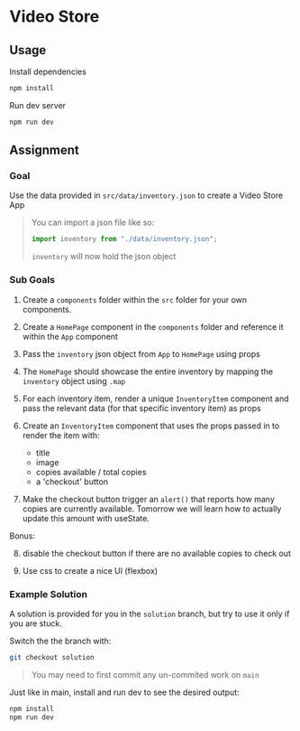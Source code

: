 # Video Store

## Usage

Install dependencies

```sh
npm install
```

Run dev server

```sh
npm run dev
```

## Assignment

### Goal

Use the data provided in `src/data/inventory.json` to create a Video Store App

> You can import a json file like so:
>
> ```js
> import inventory from "./data/inventory.json";
> ```
>
> `inventory` will now hold the json object

### Sub Goals

1. Create a `components` folder within the `src` folder for your own components.

2. Create a `HomePage` component in the `components` folder and reference it within the `App` component

3. Pass the `inventory` json object from `App` to `HomePage` using props

4. The `HomePage` should showcase the entire inventory by mapping the `inventory` object using `.map`

5. For each inventory item, render a unique `InventoryItem` component and pass the relevant data (for that specific inventory item) as props

6. Create an `InventoryItem` component that uses the props passed in to render the item with:

   - title
   - image
   - copies available / total copies
   - a 'checkout' button

7. Make the checkout button trigger an `alert()` that reports how many copies are currently available. Tomorrow we will learn how to actually update this amount with useState.

Bonus:

8. disable the checkout button if there are no available copies to check out

9. Use css to create a nice UI (flexbox)

### Example Solution

A solution is provided for you in the `solution` branch, but try to use it only if you are stuck.

Switch the the branch with:

```sh
git checkout solution
```

> You may need to first commit any un-commited work on `main`

Just like in main, install and run dev to see the desired output:

```sh
npm install
npm run dev
```
